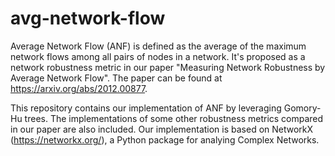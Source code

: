 # avg-network-flow
Average Network Flow (ANF) is defined as the average of the maximum network flows among all pairs of nodes in a network. It's proposed as a network robustness metric in our paper "Measuring Network Robustness by Average Network Flow". The paper can be found at https://arxiv.org/abs/2012.00877.

This repository contains our implementation of ANF by leveraging Gomory-Hu trees. The implementations of some other robustness metrics compared in our paper are also included. Our implementation is based on NetworkX (https://networkx.org/), a Python package for analying Complex Networks.
